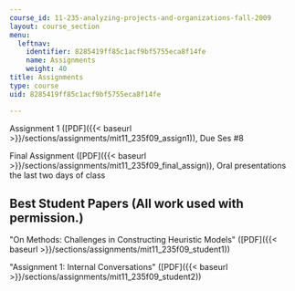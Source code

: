 ```yaml
---
course_id: 11-235-analyzing-projects-and-organizations-fall-2009
layout: course_section
menu:
  leftnav:
    identifier: 8285419ff85c1acf9bf5755eca8f14fe
    name: Assignments
    weight: 40
title: Assignments
type: course
uid: 8285419ff85c1acf9bf5755eca8f14fe

---
```


Assignment 1 ([PDF]({{< baseurl >}}/sections/assignments/mit11_235f09_assign1)), Due Ses #8

Final Assignment ([PDF]({{< baseurl >}}/sections/assignments/mit11_235f09_final_assign)), Oral presentations the last two days of class

Best Student Papers (All work used with permission.)
----------------------------------------------------

"On Methods: Challenges in Constructing Heuristic Models" ([PDF]({{< baseurl >}}/sections/assignments/mit11_235f09_student1))

"Assignment 1: Internal Conversations" ([PDF]({{< baseurl >}}/sections/assignments/mit11_235f09_student2))